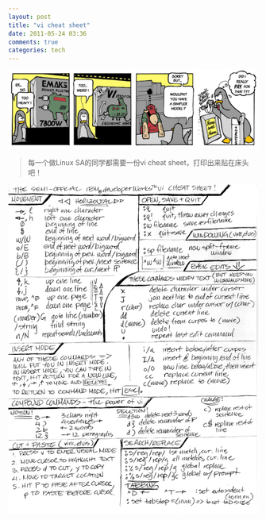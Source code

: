```yaml
---
layout: post
title: "vi cheat sheet"
date: 2011-05-24 03:36
comments: true
categories: tech
---
```

![banner](/images/pics/lLkgu.png "banner")

<!--more-->

>每一个做Linux SA的同学都需要一份vi cheat sheet，打印出来贴在床头吧！

![Smaller icon](/images/pics/vi-cheat.png "Title here")

